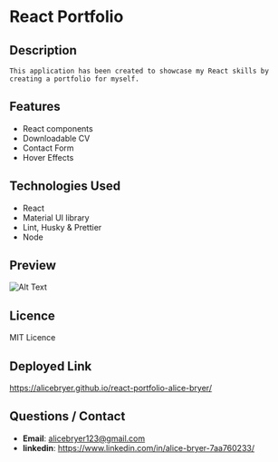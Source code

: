 # React Portfolio

## Description

```
This application has been created to showcase my React skills by creating a portfolio for myself.
```

## Features

- React components
- Downloadable CV
- Contact Form
- Hover Effects

## Technologies Used

- React
- Material UI library
- Lint, Husky & Prettier
- Node

## Preview

![Alt Text](/React%20App%20gif.gif)

## Licence

MIT Licence

## Deployed Link

https://alicebryer.github.io/react-portfolio-alice-bryer/

## Questions / Contact

- **Email**: alicebryer123@gmail.com
- **linkedin**: https://www.linkedin.com/in/alice-bryer-7aa760233/
